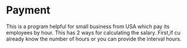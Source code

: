 # Payment
This is a program helpful for small business from USA which pay its employees by hour. This has 2 ways for calculating the salary. First,if cu already know the number of hours or you can provide the interval hours.
